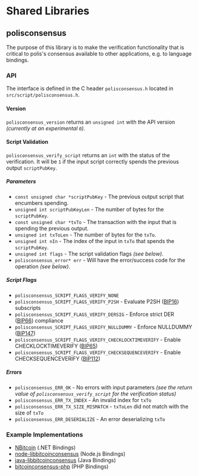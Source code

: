 Shared Libraries
================

## polisconsensus

The purpose of this library is to make the verification functionality that is critical to polis's consensus available to other applications, e.g. to language bindings.

### API

The interface is defined in the C header `polisconsensus.h` located in  `src/script/polisconsensus.h`.

#### Version

`polisconsensus_version` returns an `unsigned int` with the API version *(currently at an experimental `0`)*.

#### Script Validation

`polisconsensus_verify_script` returns an `int` with the status of the verification. It will be `1` if the input script correctly spends the previous output `scriptPubKey`.

##### Parameters
- `const unsigned char *scriptPubKey` - The previous output script that encumbers spending.
- `unsigned int scriptPubKeyLen` - The number of bytes for the `scriptPubKey`.
- `const unsigned char *txTo` - The transaction with the input that is spending the previous output.
- `unsigned int txToLen` - The number of bytes for the `txTo`.
- `unsigned int nIn` - The index of the input in `txTo` that spends the `scriptPubKey`.
- `unsigned int flags` - The script validation flags *(see below)*.
- `polisconsensus_error* err` - Will have the error/success code for the operation *(see below)*.

##### Script Flags
- `polisconsensus_SCRIPT_FLAGS_VERIFY_NONE`
- `polisconsensus_SCRIPT_FLAGS_VERIFY_P2SH` - Evaluate P2SH ([BIP16](https://github.com/bitcoin/bips/blob/master/bip-0016.mediawiki)) subscripts
- `polisconsensus_SCRIPT_FLAGS_VERIFY_DERSIG` - Enforce strict DER ([BIP66](https://github.com/bitcoin/bips/blob/master/bip-0066.mediawiki)) compliance
- `polisconsensus_SCRIPT_FLAGS_VERIFY_NULLDUMMY` - Enforce NULLDUMMY ([BIP147](https://github.com/bitcoin/bips/blob/master/bip-0147.mediawiki))
- `polisconsensus_SCRIPT_FLAGS_VERIFY_CHECKLOCKTIMEVERIFY` - Enable CHECKLOCKTIMEVERIFY ([BIP65](https://github.com/bitcoin/bips/blob/master/bip-0065.mediawiki))
- `polisconsensus_SCRIPT_FLAGS_VERIFY_CHECKSEQUENCEVERIFY` - Enable CHECKSEQUENCEVERIFY ([BIP112](https://github.com/bitcoin/bips/blob/master/bip-0112.mediawiki))

##### Errors
- `polisconsensus_ERR_OK` - No errors with input parameters *(see the return value of `polisconsensus_verify_script` for the verification status)*
- `polisconsensus_ERR_TX_INDEX` - An invalid index for `txTo`
- `polisconsensus_ERR_TX_SIZE_MISMATCH` - `txToLen` did not match with the size of `txTo`
- `polisconsensus_ERR_DESERIALIZE` - An error deserializing `txTo`

### Example Implementations
- [NBitcoin](https://github.com/NicolasDorier/NBitcoin/blob/master/NBitcoin/Script.cs#L814) (.NET Bindings)
- [node-libbitcoinconsensus](https://github.com/bitpay/node-libbitcoinconsensus) (Node.js Bindings)
- [java-libbitcoinconsensus](https://github.com/dexX7/java-libbitcoinconsensus) (Java Bindings)
- [bitcoinconsensus-php](https://github.com/Bit-Wasp/bitcoinconsensus-php) (PHP Bindings)
